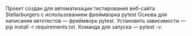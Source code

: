 Проект создан для автоматизации тестирования веб-сайта Stellarburgers с использованием фреймворка pytest
Основа для написания автотестов — фреймворк pytest.
Установить зависимости — pip install -r requirements.txt.
Команда для запуска — pytest -v.
